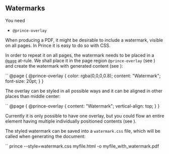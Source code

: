 Watermarks
----------

You need  
-   `@prince-overlay`

When producing a PDF, it might be desirable to include a watermark, visible on all pages. In Prince it is easy to do so with CSS.

In order to repeat it on all pages, the watermark needs to be placed in a [`@page`](doc-latest/doc-refs.html#at-page) at-rule. We shall place it in the page region `@prince-overlay` (see ) and create the watermark with generated content (see ):

``
    @page {
       @prince-overlay {
          color: rgba(0,0,0,0.8);
          content: "Watermark";
          font-size: 20pt;
       }
    }

The overlay can be styled in all possible ways and it can be aligned in other places than middle center:

``
    @page {
       @prince-overlay {
          content: "Watermark";
          vertical-align: top;
       }
    }

Currently it is only possible to have one overlay, but you could flow an entire element having multiple individually positioned contents (see ).

The styled watermark can be saved into a `watermark.css` file, which will be called when generating the document:

``
    prince --style=watermark.css myfile.html -o myfile_with_watermark.pdf


